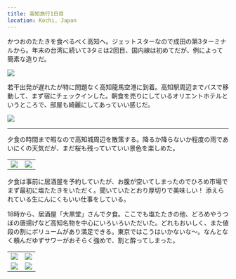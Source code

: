 ```yaml
---
title: 高知旅行1日目
location: Kochi, Japan
---
```


かつおのたたきを食べるべく高知へ。ジェットスターなので成田の第3ターミナルから。年末の台湾に続いて3タミは2回目、国内線は初めてだが、例によって簡素な造りだ。

![](https://photos.apkas.net/medium/202504/20250410-G3000293.webp)

若干出発が遅れたが特に問題なく高知龍馬空港に到着。高知駅周辺までバスで移動して、まず宿にチェックインした。朝食を売りにしているオリエントホテルというところで、部屋も綺麗にしてあっていい感じだ。

![](https://photos.apkas.net/medium/202504/20250410-G3000296.webp)

---

夕食の時間まで暇なので高知城周辺を散策する。降るか降らないか程度の雨であいにくの天気だが、まだ桜も残っていていい景色を楽しめた。

<table>
  <tr>
    <td><img src="https://photos.apkas.net/medium/202504/20250410-G3000304.webp" /></td>
    <td><img src="https://photos.apkas.net/medium/202504/20250410-G3000309.webp" /></td>
  </tr>
</table>

夕食は事前に居酒屋を予約していたが、お腹が空いてしまったのでひろめ市場でまず最初に塩たたきをいただく。聞いていたとおり厚切りで美味しい！ 添えられている生にんにくもいい仕事をしている。

18時から、居酒屋「大黒堂」さんで夕食。ここでも塩たたきの他、どろめやうつぼの唐揚げなど高知名物を中心にいろいろいただいた。どれもおいしく、また値段の割にボリュームがあり満足できる。東京ではこうはいかないな〜。なんとなく頼んだゆずサワーがおそらく強めで、割と酔ってしまった。

<table>
  <tr>
    <td><img class="top" src="https://photos.apkas.net/medium/202504/20250410-G3000313.webp" /></td>
    <td><img class="top" src="https://photos.apkas.net/medium/202504/20250410-G3000314.webp" /></td>
  </tr>
  <tr>
    <td><img class="bottom" src="https://photos.apkas.net/medium/202504/20250410-G3000320.webp" /></td>
    <td><img class="bottom" src="https://photos.apkas.net/medium/202504/20250410-G3000322.webp" /></td>
  </tr>
</table>
